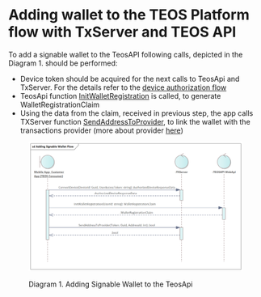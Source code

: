 # Adding wallet to the TEOS Platform flow with TxServer and TEOS API

To add a signable wallet to the TeosAPI following calls, depicted in the Diagram 1. should be performed:

* Device token should be acquired for the next calls to TeosApi and TxServer. For the details refer to the [device authorization flow](device-authorization-flow-with-txserver-and-teos-authentication-service.md)
* TeosApi function [InitWalletRegistration](https://teosapi.coreledger.net/swagger/index.html) is called, to generate WalletRegistrationClaim
* Using the data from the claim, received in previous step, the app calls TXServer function [SendAddressToProvider](https://txapi.coreledger.net/swagger/index.html#/Device/post_api_Device_SendAddressToProvider), to link the wallet with the transactions provider (more about provider [here](using-txserver-api/#provider))

<figure><img src="../.gitbook/assets/Adding Signable Wallet Flow.png" alt=""><figcaption><p>Diagram 1. Adding Signable Wallet to the TeosApi</p></figcaption></figure>
